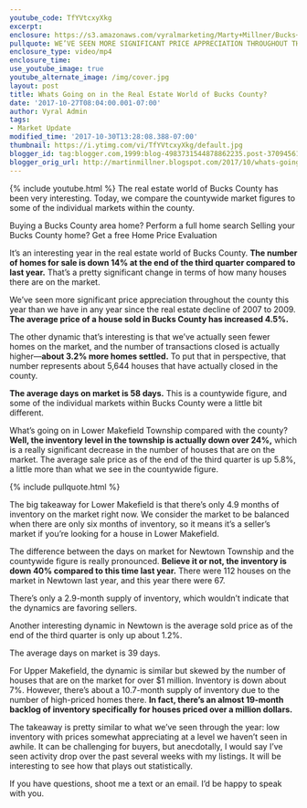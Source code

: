 ```yaml
---
youtube_code: TfYVtcxyXkg
excerpt:
enclosure: https://s3.amazonaws.com/vyralmarketing/Marty+Millner/Bucks+County+Real+Estate+-+Bucks+County+October+market+update.mp4
pullquote: WE’VE SEEN MORE SIGNIFICANT PRICE APPRECIATION THROUGHOUT THE COUNTY THIS YEAR THAN WE HAVE IN ANY YEAR SINCE THE REAL ESTATE DECLINE OF 2007 TO 2009.
enclosure_type: video/mp4
enclosure_time:
use_youtube_image: true
youtube_alternate_image: /img/cover.jpg
layout: post
title: Whats Going on in the Real Estate World of Bucks County?
date: '2017-10-27T08:04:00.001-07:00'
author: Vyral Admin
tags:
- Market Update
modified_time: '2017-10-30T13:28:08.388-07:00'
thumbnail: https://i.ytimg.com/vi/TfYVtcxyXkg/default.jpg
blogger_id: tag:blogger.com,1999:blog-4983731544878862235.post-3709456128707481757
blogger_orig_url: http://martinmillner.blogspot.com/2017/10/whats-going-on-in-real-estate-world-of.html
---
```

{% include youtube.html %}
The real estate world of Bucks County has been very interesting. Today, we compare the countywide market figures to some of the individual markets within the county.

Buying a Bucks County area home?  Perform a full home search
Selling your Bucks County home? Get a free Home Price Evaluation


It’s an interesting year in the real estate world of Bucks County. **The number of homes for sale is down 14% at the end of the third quarter compared to last year.** That’s a pretty significant change in terms of how many houses there are on the market.

We’ve seen more significant price appreciation throughout the county this year than we have in any year since the real estate decline of 2007 to 2009. **The average price of a house sold in Bucks County has increased 4.5%.**

The other dynamic that’s interesting is that we’ve actually seen fewer homes on the market, and the number of transactions closed is actually higher—**about 3.2% more homes settled.** To put that in perspective, that number represents about 5,644 houses that have actually closed in the county.

**The average days on market is 58 days.** This is a countywide figure, and some of the individual markets within Bucks County were a little bit different.

What’s going on in Lower Makefield Township compared with the county? **Well, the inventory level in the township is actually down over 24%,** which is a really significant decrease in the number of houses that are on the market. The average sale price as of the end of the third quarter is up 5.8%, a little more than what we see in the countywide figure.

{% include pullquote.html %}

The big takeaway for Lower Makefield is that there’s only 4.9 months of inventory on the market right now. We consider the market to be balanced when there are only six months of inventory, so it means it’s a seller’s market if you’re looking for a house in Lower Makefield.

The difference between the days on market for Newtown Township and the countywide figure is really pronounced. **Believe it or not, the inventory is down 40% compared to this time last year.** There were 112 houses on the market in Newtown last year, and this year there were 67.

There’s only a 2.9-month supply of inventory, which wouldn’t indicate that the dynamics are favoring sellers.

Another interesting dynamic in Newtown is the average sold price as of the end of the third quarter is only up about 1.2%.

The average days on market is 39 days.

For Upper Makefield, the dynamic is similar but skewed by the number of houses that are on the market for over $1 million. Inventory is down about 7%. However, there’s about a 10.7-month supply of inventory due to the number of high-priced homes there. **In fact, there’s an almost 19-month backlog of inventory specifically for houses priced over a million dollars.**

The takeaway is pretty similar to what we’ve seen through the year: low inventory with prices somewhat appreciating at a level we haven’t seen in awhile. It can be challenging for buyers, but anecdotally, I would say I’ve seen activity drop over the past several weeks with my listings. It will be interesting to see how that plays out statistically.

If you have questions, shoot me a text or an email. I’d be happy to speak with you.
